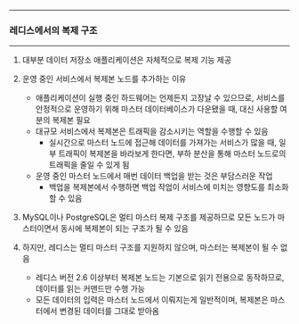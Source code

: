 -----
### 레디스에서의 복제 구조
-----
1. 대부분 데이터 저장소 애플리케이션은 자체적으로 복제 기능 제공
2. 운영 중인 서비스에서 복제본 노드를 추가하는 이유
   - 애플리케이션이 실행 중인 하드웨어는 언제든지 고장날 수 있으므로, 서비스를 안정적으로 운영하기 위해 마스터 데이터베이스가 다운됐을 때, 대신 사용할 여분의 복제본 필요
   - 대규모 서비스에서 복제본은 트래픽을 감소시키는 역할을 수행할 수 있음
     + 실시간으로 마스터 노드에 접근해 데이터를 가져가는 서비스가 많을 때, 일부 트래픽이 복제본을 바라보게 한다면, 부하 분산을 통해 마스터 노드로의 트래픽을 줄일 수 있게 됨
   - 운영 중인 마스터 노드에서 매번 데이터 백업을 받는 것은 부담스러운 작업
     + 백업을 복제본에서 수행하면 백업 작업이 서비스에 미치는 영향도를 최소화할 수 있음

3. MySQL이나 PostgreSQL은 멀티 마스터 복제 구조를 제공하므로 모든 노드가 마스터이면서 동시에 복제본이 되는 구조가 될 수 있음
4. 하지만, 레디스는 멀티 마스터 구조를 지원하지 않으며, 마스터는 복제본이 될 수 없음
   - 레디스 버전 2.6 이상부터 복제본 노드는 기본으로 읽기 전용으로 동작하므로, 데이터를 읽는 커맨드만 수행 가능
   - 모든 데이터의 입력은 마스터 노드에서 이뤄지는게 일반적이며, 복제본은 마스터에서 변경된 데이터를 그대로 받아옴
